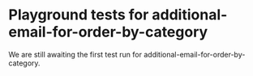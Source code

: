 # Playground tests for additional-email-for-order-by-category
We are still awaiting the first test run for additional-email-for-order-by-category.
